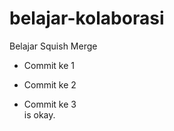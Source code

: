 # belajar-kolaborasi


Belajar Squish Merge<br>
 + Commit ke 1 <br>
 - Commit ke 2 <br>
 + Commit ke 3 <br>
 is okay.
